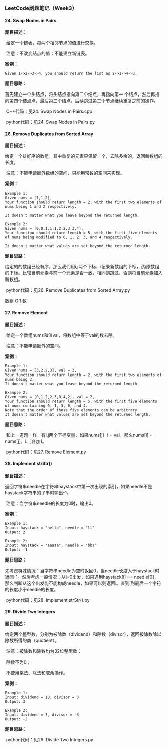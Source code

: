 ### LeetCode刷题笔记（Week3）

[题目来源]: https://leetcode.com/problemset/all/

#### 24. Swap Nodes in Pairs

**题目描述：**

​	给定一个链表，每两个相邻节点的值进行交换。

​	注意：不改变结点的值；不能建立新链表。

**案例：**

```
Given 1->2->3->4, you should return the list as 2->1->4->3.
```

**题目思路：**

首先建立一个头结点，将头结点指向第二个结点，再指向第一	个结点，然后再指向第四个结点点，最后第三个结点，后续跳过第二个节点继续重复之前的操作。

​	C++代码：见24. Swap Nodes in Pairs.cpp

​	python代码：见24. Swap Nodes in Pairs.py

#### 26. Remove Duplicates from Sorted Array 

**题目描述：**

​	给定一个排好序的数组，其中重复的元素只保留一个，去除多余的，返回新数组的长度。

​	注意：不能申请额外数组的空间，只能用常数的空间来实现。

**案例：**

```
Example 1:
Given nums = [1,1,2],
Your function should return length = 2, with the first two elements of nums being 1 and 2 respectively.

It doesn't matter what you leave beyond the returned length.

Example 2:
Given nums = [0,0,1,1,1,2,2,3,3,4],
Your function should return length = 5, with the first five elements of nums being modified to 0, 1, 2, 3, and 4 respectively.

It doesn't matter what values are set beyond the returned length.
```

**题目思路：**

​	给定的的数组已经有序，那么我们用i,j两个下标，i记录新数组的下标，j为原数组的下标。比较当前元素与前一个元素是否一致，相同则跳过，否则将当前元素加入新数组。

​	python代码：见26. Remove Duplicates from Sorted Array.py

数组  OR  数

#### 27. Remove Element

**题目描述：**

​	给定一个数组nums和值val，将数组中等于val的数去除。

​	注意：不能申请额外的空间。

**案例：**

```
Example 1:
Given nums = [3,2,2,3], val = 3,
Your function should return length = 2, with the first two elements of nums being 2.
It doesn't matter what you leave beyond the returned length.

Example 2:
Given nums = [0,1,2,2,3,0,4,2], val = 2,
Your function should return length = 5, with the first five elements of nums containing 0, 1, 3, 0, and 4.
Note that the order of those five elements can be arbitrary.
It doesn't matter what values are set beyond the returned length.
```

**题目思路：**

​	和上一道题一样，有i,j两个下标变量，如果nums[j] ！= val，那么nums[i] = nums[j]，i、j各加1。

​	python代码：见27. Remove Element.py

#### 28. Implement strStr()

**题目描述：**

​	返回字符串needle在字符串haystack中第一次出现的索引，如果needle不是haystack字符串的子串时输出-1。

​	注意：当字符串needle的长度为0时，输出0。

**案例：**

```
Example 1:
Input: haystack = "hello", needle = "ll"
Output: 2

Example 2:
Input: haystack = "aaaaa", needle = "bba"
Output: -1
```

**题目思路：**

​	先考虑特殊情况：当字符串needle为空时返回0，当needle长度大于haystack时返回-1。然后考虑一般情况：从i=0出发，如果遇到haystack[i] == needle[0]，那么判断从这个出发能不能构成needle，如果可以则返回i。直到i到最后一个字符的长度小于needle的长度。

​	python代码：见28. Implement strStr().py



#### 29. Divide Two Integers

**题目描述：**

​	给定两个整型数，分别为被除数（dividend）和除数（divisor），返回被除数除以除数所得的商（quotient）。

​	注意：被除数和除数均为32位整型数；

​		除数不为0；

​		不使用乘法、除法和取余操作。

**案例：**

```
Example 1:
Input: dividend = 10, divisor = 3
Output: 3

Example 2:
Input: dividend = 7, divisor = -3
Output: -2
```

**题目思路：**

​	python代码：见29. Divide Two Integers.py